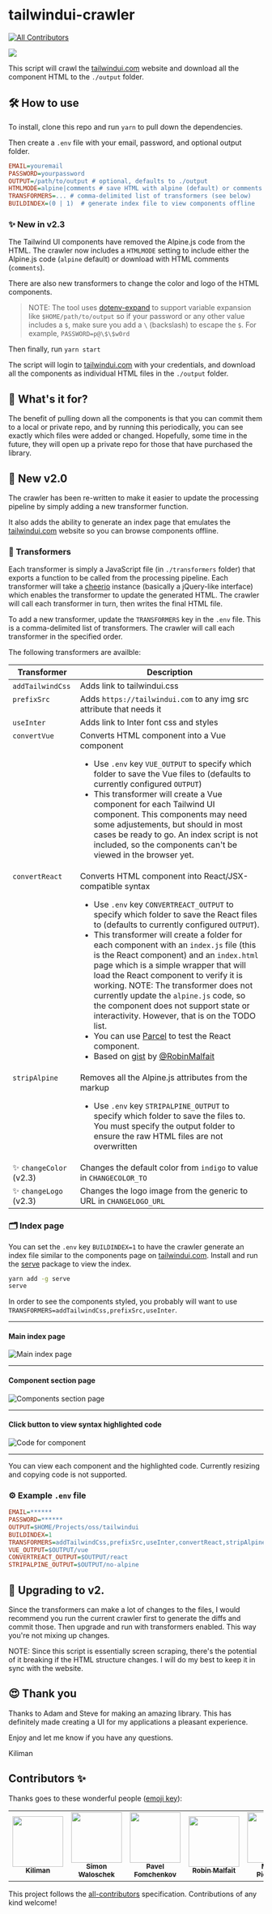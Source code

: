 # tailwindui-crawler

<!-- ALL-CONTRIBUTORS-BADGE:START - Do not remove or modify this section -->

[![All Contributors](https://img.shields.io/badge/all_contributors-5-orange.svg?style=flat-square)](#contributors-)

<!-- ALL-CONTRIBUTORS-BADGE:END -->

<img src="./images/tailwindui-crawler.png">

This script will crawl the [tailwindui.com](https://tailwindui.com) website and download all the
component HTML to the `./output` folder.

## 🛠 How to use

To install, clone this repo and run `yarn` to pull down the dependencies.

Then create a `.env` file with your email, password, and optional output folder.

```ini
EMAIL=youremail
PASSWORD=yourpassword
OUTPUT=/path/to/output # optional, defaults to ./output
HTMLMODE=alpine|comments # save HTML with alpine (default) or comments
TRANSFORMERS=... # comma-delimited list of transformers (see below)
BUILDINDEX=(0 | 1)  # generate index file to view components offline
```

### ✨ New in v2.3

The Tailwind UI components have removed the Alpine.js code from the HTML. The
crawler now includes a `HTMLMODE` setting to include either the Alpine.js code
(`alpine` default) or download with HTML comments (`comments`).

There are also new transformers to change the color and logo of the HTML components.

> NOTE: The tool uses [dotenv-expand](https://github.com/motdotla/dotenv-expand) to support variable expansion like `$HOME/path/to/output`
> so if your password or any other value includes a `$`, make sure you add a `\` (backslash) to
> escape the `$`. For example, `PASSWORD=p@\$\$w0rd`

Then finally, run `yarn start`

The script will login to [tailwindui.com](https://tailwindui.com) with your credentials, and download all the
components as individual HTML files in the `./output` folder.

## 🤔 What's it for?

The benefit of pulling down all the components is that you can commit them to a local or
private repo, and by running this periodically, you can see exactly which files were added
or changed. Hopefully, some time in the future, they will open up a private repo for those
that have purchased the library.

## 🚀 New v2.0

The crawler has been re-written to make it easier to update the processing pipeline by simply
adding a new transformer function.

It also adds the ability to generate an index page that emulates the [tailwindui.com](https://tailwindui.com) website
so you can browse components offline.

### 🔄 Transformers

Each transformer is simply a JavaScript file (in `./transformers` folder) that exports a
function to be called from the processing pipeline. Each transformer will take a [cheerio](https://github.com/cheeriojs/cheerio)
instance (basically a jQuery-like interface) which enables the transformer to update the
generated HTML. The crawler will call each transformer in turn, then writes the final HTML file.

To add a new transformer, update the `TRANSFORMERS` key in the `.env` file. This is a comma-delimited
list of transformers. The crawler will call each transformer in the specified order.

The following transformers are availble:

<table>
<thead>
<tr><th>Transformer</th><th>Description</th></tr>
</thead>
<tbody>
<tr style="vertical-align: baseline;"><td><code>addTailwindCss</code></td><td>Adds link to tailwindui.css</td></tr>
<tr style="vertical-align: baseline;"><td><code>prefixSrc</code></td><td>Adds <code>https://tailwindui.com</code> to any img src attribute that needs it</td></tr>
<tr style="vertical-align: baseline;"><td><code>useInter</code></td><td>Adds link to Inter font css and styles</td></tr>

<tr style="vertical-align: baseline;"><td><code>convertVue</code></td><td>Converts HTML component into a Vue component
<ul><li>Use <code>.env</code> key <code>VUE_OUTPUT</code> to specify which folder to save the Vue files to (defaults to currently
configured <code>OUTPUT</code>)</li>
<li>This transformer will create a Vue component for each Tailwind UI component. This components may need some adjustements,
but should in most cases be ready to go. An index script is not included, so the components can't be viewed in the browser yet.</li>
</ul></td></tr>

<tr style="vertical-align: baseline;"><td><code>convertReact</code></td><td>Converts HTML component into React/JSX-compatible syntax
<ul><li>Use <code>.env</code> key <code>CONVERTREACT_OUTPUT</code> to specify which folder to save the React files to
(defaults to currently configured <code>OUTPUT</code>).</li>
<li>This transformer will create a folder for each component with an <code>index.js</code> file (this is the React component) and an <code>index.html</code>
page which is a simple wrapper that will load the React component to verify it is working. NOTE: The transformer does not currently update the
<code>alpine.js</code> code, so the component does not support state or interactivity. However, that is on the TODO list.</li>
<li>You can use <a href="https://parceljs.org">Parcel</a> to test the React component.</li>
<li>Based on <a href="https://gist.github.com/RobinMalfait/a90e8651196c273dfa51eec0f43e1676">gist</a> by <a href="https://github.com/RobinMalfait">@RobinMalfait</a></li>
</ul></td></tr>

<tr style="vertical-align: baseline;"><td><code>stripAlpine</code></td><td>Removes all the Alpine.js attributes from the markup
<ul><li>Use <code>.env</code> key <code>STRIPALPINE_OUTPUT</code> to specify which folder to save the files to. You must
specify the output folder to ensure the raw HTML files are not overwritten</li>
</ul></td></tr>
<tr style="vertical-align: baseline;"><td>✨ <code>changeColor</code> (v2.3)</code></td><td>Changes the default color from <code>indigo</code> to value in <code>CHANGECOLOR_TO</code></td></tr>
<tr style="vertical-align: baseline;"><td>✨ <code>changeLogo</code> (v2.3)</code></td><td>Changes the logo image from the generic to URL in <code>CHANGELOGO_URL</code></td></tr>
</tbody>
</table>

### 🗂 Index page

You can set the `.env` key `BUILDINDEX=1` to have the crawler generate an index file similar to the components
page on [tailwindui.com](https://tailwindui.com). Install and run the [serve](https://www.npmjs.com/package/serve) package
to view the index.

```bash
yarn add -g serve
serve
```
In order to see the components styled, you probably will want to use `TRANSFORMERS=addTailwindCss,prefixSrc,useInter`.

---

#### Main index page

<img src="./images/index-main.png" alt="Main index page"/>

---

#### Component section page

<img src="./images/index-section.png" alt="Components section page"/>

---

#### Click button to view syntax highlighted code

<img src="./images/index-component-code.png" alt="Code for component"/>

---

You can view each component and the highlighted code. Currently resizing and copying code is not supported.

### ⚙️ Example `.env` file

```ini
EMAIL=******
PASSWORD=******
OUTPUT=$HOME/Projects/oss/tailwindui
BUILDINDEX=1
TRANSFORMERS=addTailwindCss,prefixSrc,useInter,convertReact,stripAlpine
VUE_OUTPUT=$OUTPUT/vue
CONVERTREACT_OUTPUT=$OUTPUT/react
STRIPALPINE_OUTPUT=$OUTPUT/no-alpine
```

## 🚦 Upgrading to v2.

Since the transformers can make a lot of changes to the files, I would recommend
you run the current crawler first to generate the diffs and commit those. Then upgrade
and run with transformers enabled. This way you're not mixing up changes.

NOTE: Since this script is essentially screen scraping, there's the potential
of it breaking if the HTML structure changes. I will do my best to keep it in sync with
the website.

## 😍 Thank you

Thanks to Adam and Steve for making an amazing library. This has definitely made creating
a UI for my applications a pleasant experience.

Enjoy and let me know if you have any questions.

Kiliman

## Contributors ✨

Thanks goes to these wonderful people ([emoji key](https://allcontributors.org/docs/en/emoji-key)):

<!-- ALL-CONTRIBUTORS-LIST:START - Do not remove or modify this section -->
<!-- prettier-ignore-start -->
<!-- markdownlint-disable -->
<table>
  <tr>
    <td align="center"><a href="https://github.com/kiliman"><img src="https://avatars3.githubusercontent.com/u/47168?v=4&size=100" width="100px;" alt=""/><br /><sub><b>Kiliman</b></sub></a></td>
    <td align="center"><a href="http://www.cemfi.de"><img src="https://avatars0.githubusercontent.com/u/8217108?v=4&size=100" width="100px;" alt=""/><br /><sub><b>Simon Waloschek</b></sub></a></td>
    <td align="center"><a href="https://github.com/nawok"><img src="https://avatars3.githubusercontent.com/u/159773?v=4&size=100" width="100px;" alt=""/><br /><sub><b>Pavel Fomchenkov</b></sub></a></td>
    <td align="center"><a href="https://robinmalfait.com"><img src="https://avatars2.githubusercontent.com/u/1834413?v=4&size=100" width="100px;" alt=""/><br /><sub><b>Robin Malfait</b></sub></a></td>
    <td align="center"><a href="https://miguelpiedrafita.com"><img src="https://avatars0.githubusercontent.com/u/23558090?v=4&size=100" width="100px;" alt=""/><br /><sub><b>Miguel Piedrafita</b></sub></a></td>
  </tr>
</table>

<!-- markdownlint-enable -->
<!-- prettier-ignore-end -->

<!-- ALL-CONTRIBUTORS-LIST:END -->

This project follows the [all-contributors](https://github.com/all-contributors/all-contributors) specification. Contributions of any kind welcome!
